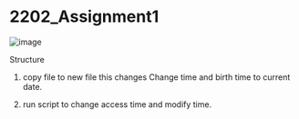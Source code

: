 # 2202_Assignment1

![image](https://user-images.githubusercontent.com/94280261/196103466-61a045df-fdfc-478f-86da-a6a4f2497bcd.png)




Structure

1. copy file to new file this changes Change time and birth time to current date.

2. run script to change access time and modify time.
